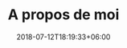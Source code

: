 ---
title: "A propos de moi"
date: 2018-07-12T18:19:33+06:00
heading : "JE SUIS LEEROY ELI, JE SOUHAITE ME SPÉCIALISÉ DANS LE DEVELOPPEMENT WEB ET MOBILE"
description : "Je souhaite me spécialisé dans le développement web et mobile,d'identités de marque et de sites web. J'aimerais également mettre à profit dans le développement, un domaine que j'ai récemment découvert, le design."
expertise_title: "COMPÉTENCES"
expertise_sectors: ["Html", "Css", "InDesign", "Github", "Illustrator", "Photoshop", "Première Pro"]

projet : 
---